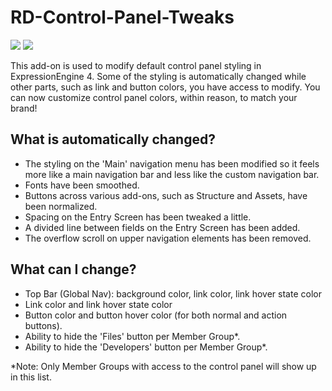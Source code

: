 # RD-Control-Panel-Tweaks

![](https://img.shields.io/badge/ExpressionEngine-4-3784B0.svg)
![](https://img.shields.io/badge/ExpressionEngine-5-3784B0.svg)

This add-on is used to modify default control panel styling in ExpressionEngine 4. Some of the styling is automatically changed while other parts, such as link and button colors, you have access to modify. You can now customize control panel colors, within reason, to match your brand!

## What is automatically changed?

- The styling on the 'Main' navigation menu has been modified so it feels more like a main navigation bar and less like the custom navigation bar.
- Fonts have been smoothed.
- Buttons across various add-ons, such as Structure and Assets, have been normalized.
- Spacing on the Entry Screen has been tweaked a little.
- A divided line between fields on the Entry Screen has been added.
- The overflow scroll on upper navigation elements has been removed.

## What can I change?

- Top Bar (Global Nav): background color, link color, link hover state color
- Link color and link hover state color
- Button color and button hover color (for both normal and action buttons).
- Ability to hide the 'Files' button per Member Group*.
- Ability to hide the 'Developers' button per Member Group*.

*Note: Only Member Groups with access to the control panel will show up in this list.
